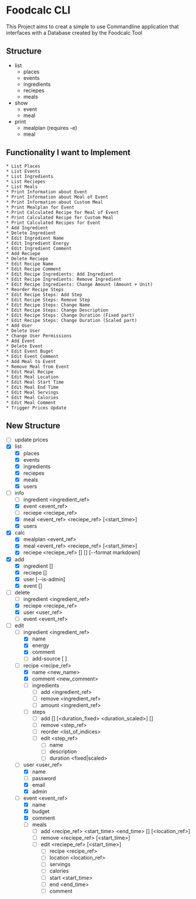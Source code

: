 # Foodcalc CLI
This Project aims to creat a simple to use Commandline application that interfaces with a Database created by the Foodcalc Tool

## Structure
- list
    - places
    - events
    - ingredients
    - reciepes
    - meals
- show
    - event
    - meal
- print
    - mealplan (requires -e)
    - meal

## Functionality I want to Implement
    * List Places
    * List Events
    * List Ingredients
    * List Reciepes
    * List Meals
    * Print Information about Event
    * Print Information about Meal of Event
    * Print Information about Custom Meal
    * Print Mealplan for Event
    * Print Calculated Recipe for Meal of Event
    * Print Calculated Recipe for Custom Meal
    * Print Calculated Recipes for Event
    * Add Ingredient
    * Delete Ingredient
    * Edit Ingredient Name
    * Edit Ingredient Energy
    * Edit Ingredient Comment
    * Add Reciepe
    * Delete Reciepe
    * Edit Recipe Name
    * Edit Recipe Comment
    * Edit Recipe Ingredients: Add Ingredient
    * Edit Recipe Ingredients: Remove Ingredient
    * Edit Recipe Ingredients: Change Amount (Amount + Unit)
    * Reorder Recipe Steps
    * Edit Recipe Steps: Add Step
    * Edit Recipe Steps: Remove Step
    * Edit Recipe Steps: Change Name
    * Edit Recipe Steps: Change Description
    * Edit Recipe Steps: Change Duration (Fixed part)
    * Edit Recipe Steps: Change Duration (Scaled part)
    * Add User
    * Delete User
    * Change User Permissions
    * Add Event
    * Delete Event
    * Edit Event Buget
    * Edit Event Comment
    * Add Meal to Event
    * Remove Meal from Event
    * Edit Meal Recipe
    * Edit Meal Location
    * Edit Meal Start Time
    * Edit Meal End Time
    * Edit Meal Servings
    * Edit Meal Calories
    * Edit Meal Comment
    * Trigger Prices Update

## New Structure
* [ ] update prices
* [x] list
    * [x] places
    * [x] events
    * [x] ingredients
    * [x] reciepes
    * [x] meals
    * [x] users
* [ ] info
    * [ ] ingredient <ingredient_ref>
    * [x] event <event_ref>
    * [ ] reciepe <reciepe_ref> <people>
    * [x] meal <event_ref> <reciepe_ref> [<start_time>]
    * [x] users
* [x] calc
    * [x] mealplan <event_ref>
    * [x] meal <event_ref> <reciepe_ref> [<start_time>]
    * [x] reciepe <reciepe_ref> [<people>] [<calories>] [--format markdown]
* [x] add
    * [x] ingredient <name> <energy> [<comment>]
    * [x] reciepe <name> [<comment>]
    * [x] user <name> <password> <e-mail> [--is-admin]
    * [x] event <name> <budget> [<comment>]
* [ ] delete
    * [ ] ingredient <ingredient_ref>
    * [x] reciepe <reciepe_ref>
    * [x] user <user_ref>
    * [ ] event <event_ref>
* [ ] edit
    * [ ] ingredient <ingredient_ref>
        * [x] name <name>
        * [x] energy <energy>
        * [x] comment <comment>
        * [ ] add-source <url> [<amount> <price>]
    * [ ] recipe <recipe_ref>
        * [x] name <new_name>
        * [x] comment <new_comment>
        * [ ] ingredients
            * [ ] add <ingredient_ref> <amount>
            * [ ] remove <ingredient_ref>
            * [ ] amount <ingredient_ref> <amount>
        * [ ] steps
            * [ ] add <name> [<description>] [<duration_fixed> <duration_scaled>] [<index>]
            * [ ] remove <step_ref>
            * [ ] reorder <list_of_indices>
            * [ ] edit <step_ref>
                * [ ] name <name>
                * [ ] description
                * [ ] duration <fixed|scaled> <duration>
    * [ ] user <user_ref>
        * [x] name <name>
        * [ ] password <password>
        * [x] email <e-mail>
        * [x] admin <bool>
    * [ ] event <event_ref>
        * [x] name <name>
        * [x] budget <budget>
        * [x] comment <comment>
        * [ ] meals
            * [ ] add <recipe_ref> <servings> <calories> <start_time> <end_time> [<comment>] [<location_ref>]
            * [ ] remove <reciepe_ref> [<start_time>]
            * [ ] edit <reciepe_ref> [<start_time>]
                * [ ] recipe <recipe_ref>
                * [ ] location <location_ref>
                * [ ] servings <servings>
                * [ ] calories <calories>
                * [ ] start <start_time>
                * [ ] end <end_time>
                * [ ] comment <comment>
